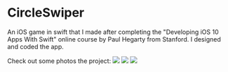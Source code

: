 # CircleSwiper
An iOS game in swift that I made after completing the "Developing iOS 10 Apps With Swift" online course by Paul Hegarty from Stanford. I designed and coded the app. 

Check out some photos the project:
![](https://i.imgur.com/OVum1ed.png)
![](https://i.imgur.com/60jkmVe.png)
![](https://i.imgur.com/3K48ktj.png)
